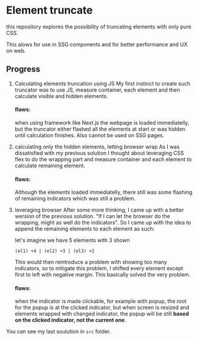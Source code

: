 # Element truncate

this repository explores the possibility of truncating elements with only pure CSS.

This alows for use in SSG components and for better performance and UX on web.

## Progress

1. Calculating elements truncation using JS
  My first instinct to create such truncator was to use JS, measure container, each element and then calculate visible and hidden elements.

    #### flaws: 
    when using framework like Next.js the webpage is loaded immediatelly, but the truncator either flashed all the elements at start or was hidden until calculation finishes.
    Also cannot be used on SSG pages.

2. calculating only the hidden elements, letting browser wrap
  As I was dissatisfied with my previous solution I thought about leveraging CSS flex to do the wrapping part and measure container and each element to calculate remaining element.
  
    #### flaws:
    Although the elements loaded immediatelly, there still was some flashing of remaining indicators which was still a problem.

3. leveraging browser
  After some more thinking, I came up with a better wersion of the previous solution.
  "If I can let the browser do the wrapping, might as well do the indicators". So I came up with the idea to append the remaining elements to each element as such:

    let's imagine we have 5 elements with 3 shown

   `
  (el1) +4 | (el2) +3 | (el3) +2
  ` 

    This would then reintroduce a problem with showing too many indicators, so to mitigate this problem, I shifted every element except first to left with negative margin.
    This basically solved the very problem.

    #### flaws: 
      when the indicator is made clickable, for example with popup, the root for the popup is at the clicked indicator, but when screen is resized and elements wrapped with changed indicator, the popup will be still **based on the clicked indicator, not the current one**.

You can see my last soulution in `src` folder.